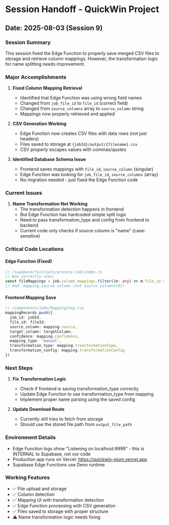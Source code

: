 # Session Handoff - QuickWin Project

## Date: 2025-08-03 (Session 9)

### Session Summary
This session fixed the Edge Function to properly save merged CSV files to storage and retrieve column mappings. However, the transformation logic for name splitting needs improvement.

### Major Accomplishments

1. **Fixed Column Mapping Retrieval**
   - Identified that Edge Function was using wrong field names
   - Changed from `job_file_id` to `file_id` (correct field)
   - Changed from `source_columns` array to `source_column` string
   - Mappings now properly retrieved and applied

2. **CSV Generation Working**
   - Edge Function now creates CSV files with data rows (not just headers)
   - Files saved to storage at `{jobId}/output/{filename}.csv`
   - CSV properly escapes values with commas/quotes

3. **Identified Database Schema Issue**
   - Frontend saves mappings with `file_id`, `source_column` (singular)
   - Edge Function was looking for `job_file_id`, `source_columns` (array)
   - No migration needed - just fixed the Edge Function code

### Current Issues

1. **Name Transformation Not Working**
   - The transformation detection happens in frontend
   - But Edge Function has hardcoded simple split logic
   - Need to pass transformation_type and config from frontend to backend
   - Current code only checks if source column is "name" (case-sensitive)

### Critical Code Locations

#### Edge Function (Fixed)
```typescript
// /supabase/functions/process-job/index.ts
// Now correctly uses:
const fileMappings = job.column_mappings.filter((m: any) => m.file_id === file.id)
// And: mapping.source_column (not source_columns[0])
```

#### Frontend Mapping Save
```typescript
// /components/jobs/MappingStep.tsx
mappingRecords.push({
  job_id: jobId,
  file_id: fileId,
  source_column: mapping.source,
  target_column: targetColumn,
  confidence: mapping.confidence,
  mapping_type: 'manual',
  transformation_type: mapping.transformationType,
  transformation_config: mapping.transformationConfig
})
```

### Next Steps

1. **Fix Transformation Logic**
   - Check if frontend is saving transformation_type correctly
   - Update Edge Function to use transformation_type from mapping
   - Implement proper name parsing using the saved config

2. **Update Download Route**
   - Currently still tries to fetch from storage
   - Should use the stored file path from `output_file_path`

### Environment Details
- Edge Function logs show "Listening on localhost:9999" - this is INTERNAL to Supabase, not our code
- Production app runs on Vercel: https://quickwin-plum.vercel.app
- Supabase Edge Functions use Deno runtime

### Working Features
- ✅ File upload and storage
- ✅ Column detection
- ✅ Mapping UI with transformation detection
- ✅ Edge Function processing with CSV generation
- ✅ Files saved to storage with proper structure
- ⚠️ Name transformation logic needs fixing